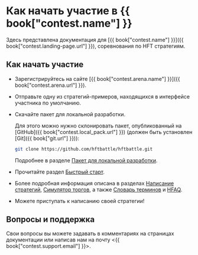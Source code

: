 # Как начать участие в {{ book["contest.name"] }}

Здесь представлена документация для [{{ book["contest.name"] }}]({{ book["contest.landing-page.url"] }}), соревнования по HFT стратегиям.

## Как начать участие

- Зарегистрируйтесь на сайте [{{ book["contest.arena.name"] }}]({{ book["contest.arena.url"] }}).
- Отправьте одну из стратегий-примеров, находящихся в интерфейсе участника по умолчанию.
- Скачайте пакет для локальной разработки.

  Для этого можно нужно склонировать пакет, опубликованный на [GitHub]({{ book["contest.local_pack.url"] }}) (должен быть установлен [Git]({{ book["git.url"] }})):

  ```bash
  git clone https://github.com/hftbattle/hftbattle.git
  ```

  Подробнее в разделе [Пакет для локальной разработки](local_pack/README.md).
- Прочитайте раздел [Быстрый старт](quick_start.md).
- Более подробная информация описана в разделах [Написание стратегий](strategy/README.md), [Симулятор торгов](simulator/README.md), а также [Словарь терминов](terms.md) и [HFAQ](HFAQ.md).
- Можете приступать к написанию своей стратегии!

## Вопросы и поддержка

Свои вопросы вы можете задавать в комментариях на страницах документации или написав нам на почту <{{ book["contest.support.email"] }}>.
